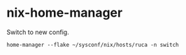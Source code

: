 # nix-home-manager

Switch to new config.
```shell
home-manager --flake ~/sysconf/nix/hosts/ruca -n switch
```